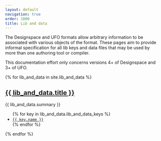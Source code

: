```yaml
---
layout: default
navigation: true
order: 1000
title: Lib and data
---
```


The Designspace and UFO formats allow arbitrary information to be associated with various objects of the format.
These pages aim to provide informal specification for all lib keys and data files that may be used by more than one authoring tool or compiler.

This documentation effort only concerns versions 4+ of Designspace and 3+ of UFO.

{% for lib_and_data in site.lib_and_data %}
<h2><a href="{{ lib_and_data.url | relative_url }}">{{ lib_and_data.title }}</a></h2>

<p>{{ lib_and_data.summary }}</p>

<ul>
{% for key in lib_and_data.lib_and_data_keys %}
    <li>
    <a href="{{ lib_and_data.url | relative_url }}#{{ key.location | slugify }}_{{ key.name | slugify }}">
        <code>{{ key.name }}</code>
    </a>
    </li>
{% endfor %}
</ul>
{% endfor %}
